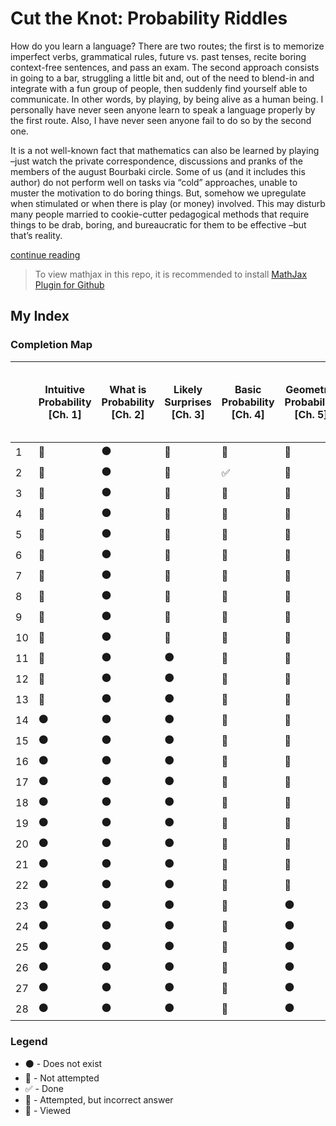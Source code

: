 # Cut the Knot: Probability Riddles

How do you learn a language? There are two routes; the first is to memorize imperfect verbs, grammatical rules, future vs. past tenses, recite boring context-free sentences, and pass an exam. The second approach consists in going to a bar, struggling a little bit and, out of the need to blend-in and integrate with a fun group of people, then suddenly find yourself able to communicate. In other words, by playing, by being alive as a human being. I personally have never seen anyone learn to speak a language properly by the first route. Also, I have never seen anyone fail to do so by the second one.

It is a not well-known fact that mathematics can also be learned by playing –just watch the private correspondence, discussions and pranks of the members of the august Bourbaki circle. Some of us (and it includes this author) do not perform well on tasks via “cold” approaches, unable to muster the motivation to do boring things. But, somehow we upregulate when stimulated or when there is play (or money) involved. This may disturb many people married to cookie-cutter pedagogical methods that require things to be drab, boring, and bureaucratic for them to be effective –but that’s reality.

[continue reading](https://medium.com/incerto/maestro-bogomolny-8498f08c0f0c)


> To view mathjax in this repo, it is recommended to install [MathJax Plugin for Github](https://chrome.google.com/webstore/detail/mathjax-plugin-for-github/ioemnmodlmafdkllaclgeombjnmnbima/related?hl=en)

## My Index

### Completion Map

|| Intuitive Probability [Ch. 1] | What is Probability [Ch. 2] | Likely Surprises [Ch. 3] | Basic Probability [Ch. 4] | Geometric Probability [Ch. 5] | Combinatorics [Ch. 6] | Conditional Probability [Ch. 7] | Expectations [Ch. 8] | Recurrences and Markov Chains [Ch. 9] | Sampling of American Mathematics Competition Problems  [Ch. 10] | Elementary Statistics [Ch. 11] |
|--- |--- |--- |---|---|---|---|---|---|---|---|---|
| 1  |  🔘 | ⚫ | 🔘 | 🔘 | 🔘 | 🔘 | 🔘 | ✅ | ✅ | 🔘 | 🔘 |
| 2  |  🔘 | ⚫ | 🔘 | ✅ | 🔘 | 🔘 | 🔘 | 🔘 | ✅ | 🔘 | 🔘 |
| 3  |  🔘 | ⚫ | 🔘 | 🔘 | 🔘 | 🔘 | 👀 | 🔘 | 🔘 | 🔘 | 🔘 |
| 4  |  🔘 | ⚫ | 🔘 | 🔘 | 🔘 | 🔘 | 🔘 | 🔘 | 🔘 | 🔘 | 🔘 |
| 5  |  🔘 | ⚫ | 🔘 | 🔘 | 🔘 | 🔘 | 🔘 | 🔘 | 🔘 | 🔘 | 🔘 |
| 6  |  🔘 | ⚫ | 🔘 | 🔘 | 🔘 | 🔘 | 🔘 | 🔘 | ✅ | 🔘 | ⚫ |
| 7  |  🔘 | ⚫ | 🔘 | 🔘 | 🔘 | 🔘 | 🔘 | 🔘 | 🔘 | 🔘 | ⚫ |
| 8  |  🔘 | ⚫ | 🔘 | 🔘 | 🔘 | 🔘 | 🔘 | 🔘 | 🔘 | 🔘 | ⚫ |
| 9  |  🔘 | ⚫ | 🔘 | 🔘 | 🔘 | 🔘 | 🔘 | 🔘 | 🔘 | 🔘 | ⚫ |
| 10 |  🔘 | ⚫ | 🔘 | 🔘 | 🔘 | 🔘 | 🔘 | 🔘 | 🔘 | 🔘 | ⚫ |
| 11 |  🔘 | ⚫ | ⚫ | 🔘 | 🔘 | 🔘 | 🔘 | 🔘 | 🔘 | 🔘 | ⚫ |
| 12 |  🔘 | ⚫ | ⚫ | 🔘 | 🔘 | 🔘 | 🔘 | 🔘 | 🔘 | ⚫ | ⚫ |
| 13 |  🔘 | ⚫ | ⚫ | 🔘 | 🔘 | 🔘 | 🔘 | 🔘 | 🔘 | ⚫ | ⚫ |
| 14 |  ⚫ | ⚫ | ⚫ | 🔘 | 🔘 | 🔘 | 🔘 | 🔘 | ⚫ | ⚫ | ⚫ |
| 15 |  ⚫ | ⚫ | ⚫ | 🔘 | 🔘 | 🔘 | 🔘 | 🔘 | ⚫ | ⚫ | ⚫ |
| 16 |  ⚫ | ⚫ | ⚫ | 🔘 | 🔘 | 🔘 | 🔘 | 🔘 | ⚫ | ⚫ | ⚫ |
| 17 |  ⚫ | ⚫ | ⚫ | 🔘 | 🔘 | 🔘 | ✅ | 🔘 | ⚫ | ⚫ | ⚫ |
| 18 |  ⚫ | ⚫ | ⚫ | 🔘 | 🔘 | 🔘 | 🔘 | 🔘 | ⚫ | ⚫ | ⚫ |
| 19 |  ⚫ | ⚫ | ⚫ | 🔘 | 🔘 | 🔘 | 🔘 | 🔘 | ⚫ | ⚫ | ⚫ |
| 20 |  ⚫ | ⚫ | ⚫ | 🔘 | 🔘 | 🔘 | 🔘 | 🔘 | ⚫ | ⚫ | ⚫ |
| 21 |  ⚫ | ⚫ | ⚫ | 🔘 | 🔘 | 🔘 | ⚫ | 🔘 | ⚫ | ⚫ | ⚫ |
| 22 |  ⚫ | ⚫ | ⚫ | 🔘 | 🔘 | 🔘 | ⚫ | 🔘 | ⚫ | ⚫ | ⚫ |
| 23 |  ⚫ | ⚫ | ⚫ | 🔘 | ⚫ | 🔘 | ⚫ | 🔘 | ⚫ | ⚫ | ⚫ |
| 24 |  ⚫ | ⚫ | ⚫ | 🙅 | ⚫ | 🔘 | ⚫ | 🔘 | ⚫ | ⚫ | ⚫ |
| 25 |  ⚫ | ⚫ | ⚫ | 🔘 | ⚫ | 🔘 | ⚫ | 🔘 | ⚫ | ⚫ | ⚫ |
| 26 |  ⚫ | ⚫ | ⚫ | 🔘 | ⚫ | 🔘 | ⚫ | ⚫ | ⚫ | ⚫ | ⚫ |
| 27 |  ⚫ | ⚫ | ⚫ | 🔘 | ⚫ | 🔘 | ⚫ | ⚫ | ⚫ | ⚫ | ⚫ |
| 28 |  ⚫ | ⚫ | ⚫ | 🔘 | ⚫ | ⚫ | ⚫ | ⚫ | ⚫ | ⚫ | ⚫ |


### Legend
* ⚫ - Does not exist
* 🔘 - Not attempted
* ✅ - Done
* 🙅 - Attempted, but incorrect answer
* 👀 - Viewed
